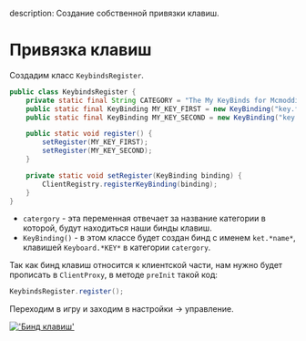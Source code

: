 description: Создание собственной привязки клавиш.

# Привязка клавиш

Создадим класс `KeybindsRegister`.

```java
public class KeybindsRegister {
    private static final String CATEGORY = "The My KeyBinds for Mcmodding";
    public static final KeyBinding MY_KEY_FIRST = new KeyBinding("key.first", Keyboard.KEY_0, CATEGORY),
    public static final KeyBinding MY_KEY_SECOND = new KeyBinding("key.second", Keyboard.KEY_DELETE, CATEGORY);

    public static void register() {
        setRegister(MY_KEY_FIRST);
        setRegister(MY_KEY_SECOND);
    }

    private static void setRegister(KeyBinding binding) {
        ClientRegistry.registerKeyBinding(binding);
    }
}
```

* `catergory` - эта переменная отвечает за название категории в которой, будут находиться наши бинды клавиш.
* `KeyBinding()` - в этом классе будет создан бинд с именем `ket.*name*`, клавишей `Keyboard.*KEY*` в категории `catergory`.

Так как бинд клавиш относится к клиентской части, нам нужно будет прописать в `ClientProxy`, в методе `preInit` такой код:
```java
KeybindsRegister.register();
```

Переходим в игру и заходим в настройки -> управление.

[!['Бинд клавиш'](images/keybinds.png)](images/keybinds.png) 